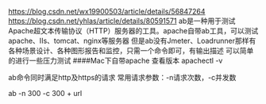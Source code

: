 https://blog.csdn.net/wx19900503/article/details/56847264
https://blog.csdn.net/yhlas/article/details/80591571
ab是一种用于测试Apache超文本传输协议（HTTP）服务器的工具。apache自带ab工具，可以测试
apache、IIs、tomcat、nginx等服务器
但是ab没有Jmeter、Loadrunner那样有各种场景设计、各种图形报告和监控，只需一个命令即可，有输出描述
可以简单的进行一些压力测试
####Mac下自带apache
查看版本 apachectl -v

ab命令同时满足http及https的请求
常用请求参数：-n请求次数，-c并发数

ab -n 300  -c 300 + url
